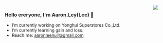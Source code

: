 <img align="right" src="https://github-readme-stats.vercel.app/api?username=Aaron-Ley&show_icons=true&icon_color=ff0000&text_color=800080&bg_color=AFEEEE&hide_title=true&hide=contribs" />

### Hello ereryone, I'm Aaron.Ley(Lee) 👋

- I’m currently working on Yonghui Superstores Co.,Ltd.
- I’m currently learning gain and loss.
- Reach me: aaronleenull@gmail.com




<!--
**Aaron-Ley/Aaron-Ley** is a ✨ _special_ ✨ repository because its `README.md` (this file) appears on your GitHub profile.

Here are some ideas to get you started:

- 🔭 I’m currently working on ...
- 🌱 I’m currently learning ...
- 👯 I’m looking to collaborate on ...
- 🤔 I’m looking for help with ...
- 💬 Ask me about ...
- 📫 How to reach me: ...
- 😄 Pronouns: ...
- ⚡ Fun fact: ...
-->
